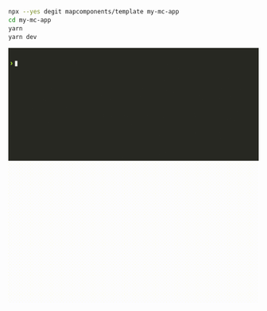 <!--@abc: exec() -->
```bash
npx --yes degit mapcomponents/template my-mc-app
cd my-mc-app
yarn
yarn dev
```

<!--@abc: config({"basePath": "my-mc-app"}) -->
<!--@abc: spawn({"command": "yarn dev"}) -->

<img src="assets/initial_0.gif" />

<!--@abc: browse({"url":"http://localhost:5173"}) -->

<img src="assets/initial_3.gif" />
